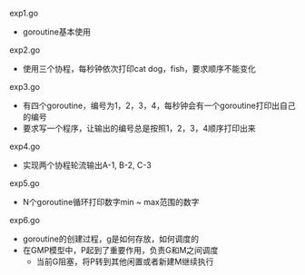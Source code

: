 exp1.go 
- goroutine基本使用

exp2.go
- 使用三个协程，每秒钟依次打印cat dog，fish，要求顺序不能变化

exp3.go 
- 有四个goroutine，编号为1，2，3，4，每秒钟会有一个goroutine打印出自己的编号
- 要求写一个程序，让输出的编号总是按照1，2，3，4顺序打印出来

exp4.go
- 实现两个协程轮流输出A-1, B-2, C-3

exp5.go
- N个goroutine循环打印数字min ~ max范围的数字

exp6.go
- goroutine的创建过程，g是如何存放，如何调度的
- 在GMP模型中，P起到了重要作用，负责G和M之间调度
  - 当前G阻塞，将P转到其他闲置或者新建M继续执行